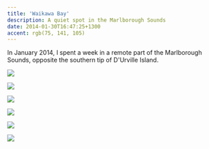 ```yaml
---
title: 'Waikawa Bay'
description: A quiet spot in the Marlborough Sounds
date: 2014-01-30T16:47:25+1300
accent: rgb(75, 141, 105)
---
```


In January 2014, I spent a week in a remote part of the Marlborough Sounds, opposite the southern tip of D'Urville Island.

![][track]

![][grass]

![][fern]

![][rocks]

![][bellbird]

![][hills]

[track]: ./waikawa-1.JPG
[grass]: ./waikawa-2.JPG
[fern]: ./waikawa-3.JPG
[rocks]: ./waikawa-4.JPG
[bellbird]: ./waikawa-5.JPG
[hills]: ./waikawa-6.JPG
